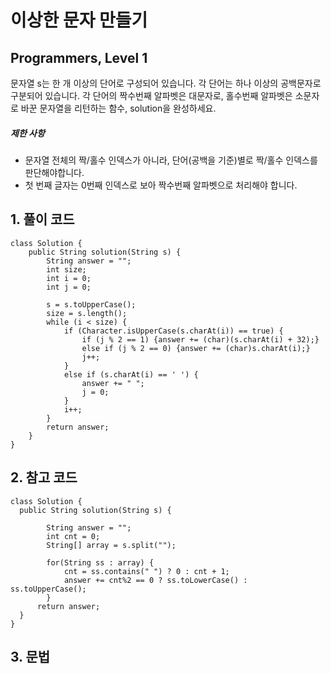 # 이상한 문자 만들기

## Programmers, Level 1

문자열 s는 한 개 이상의 단어로 구성되어 있습니다. 각 단어는 하나 이상의 공백문자로 구분되어 있습니다. 각 단어의 짝수번째 알파벳은 대문자로, 홀수번째 알파벳은 소문자로 바꾼 문자열을 리턴하는 함수, solution을 완성하세요.

##### 제한 사항

- 문자열 전체의 짝/홀수 인덱스가 아니라, 단어(공백을 기준)별로 짝/홀수 인덱스를 판단해야합니다.
- 첫 번째 글자는 0번째 인덱스로 보아 짝수번째 알파벳으로 처리해야 합니다.



## 1. 풀이 코드

```
class Solution {
    public String solution(String s) {
        String answer = "";
        int size;
        int i = 0;
        int j = 0;

        s = s.toUpperCase();
        size = s.length();
        while (i < size) {
            if (Character.isUpperCase(s.charAt(i)) == true) {
                if (j % 2 == 1) {answer += (char)(s.charAt(i) + 32);}
                else if (j % 2 == 0) {answer += (char)s.charAt(i);}
                j++;
            }
            else if (s.charAt(i) == ' ') {
                answer += " ";
                j = 0;
            }
            i++;
        }
        return answer;
    }
}
```



## 2. 참고 코드

```
class Solution {
  public String solution(String s) {

        String answer = "";
        int cnt = 0;
        String[] array = s.split("");

        for(String ss : array) {
            cnt = ss.contains(" ") ? 0 : cnt + 1;
            answer += cnt%2 == 0 ? ss.toLowerCase() : ss.toUpperCase(); 
        }
      return answer;
  }
}
```



## 3. 문법

